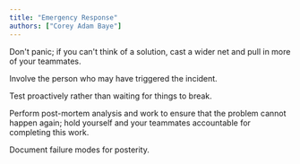 ```yaml
---
title: "Emergency Response"
authors: ["Corey Adam Baye"]
---
```


Don't panic; if you can't think of a solution, cast a wider net and pull in more of your teammates.

Involve the person who may have triggered the incident.

Test proactively rather than waiting for things to break.

Perform post-mortem analysis and work to ensure that the problem cannot happen again; hold yourself and your teammates accountable for completing this work.

Document failure modes for posterity.
